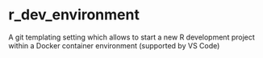 # r_dev_environment

A git templating setting which allows to start a new R development project within a Docker container environment (supported by VS Code)
